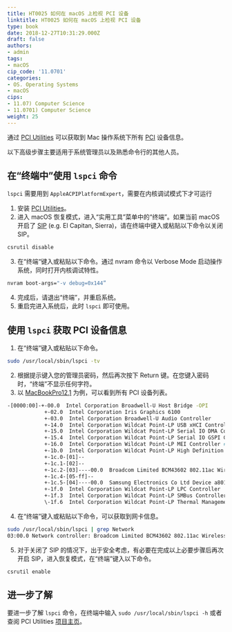 ```yaml
---
title: HT0025 如何在 macOS 上检视 PCI 设备
linktitle: HT0025 如何在 macOS 上检视 PCI 设备
type: book
date: 2018-12-27T10:31:29.000Z
draft: false
authors:
- admin
tags:
- macOS
cip_code: '11.0701'
categories:
- OS. Operating Systems
- macOS
cips:
- 11.07) Computer Science
- 11.0701) Computer Science
weight: 25
---
```


通过 [PCI Utilities](mj.ucw.cz/sw/pciutils/) 可以获取到 Mac 操作系统下所有 [PCI](https://en.wikipedia.org/wiki/Conventional_PCI) 设备信息。

以下高级步骤主要适用于系统管理员以及熟悉命令行的其他人员。

## 在“终端中”使用 `lspci` 命令

`lspci` 需要用到 `AppleACPIPlatformExpert`，需要在内核调试模式下才可运行

1. 安装 [PCI Utilities](https://github.com/pciutils/pciutils)。
2. 进入 macOS 恢复模式，进入“实用工具”菜单中的“终端”。如果当前 macOS 开启了 [SIP](https://en.wikipedia.org/wiki/System_Integrity_Protection) (e.g. El Capitan, Sierra)，请在终端中键入或粘贴以下命令以关闭 SIP。

```bash
csrutil disable
```

3. 在“终端“键入或粘贴以下命令。通过 nvram  命令以 Verbose Mode 启动操作系统，同时打开内核调试特性。

```bash
nvram boot-args="-v debug=0x144”
```

4. 完成后，请退出“终端”，并重启系统。
5. 重启完进入系统后，此时 `lspci` 即可使用。

## 使用 `lspci` 获取 PCI 设备信息

1. 在“终端”键入或粘贴以下命令。

```bash
sudo /usr/local/sbin/lspci -tv
```

2. 根据提示键入您的管理员密码，然后再次按下 Return 键。在您键入密码时，“终端”不显示任何字符。
3. 以 [MacBookPro12,1](https://support.apple.com/en-us/HT201300) 为例，可以看到所有 PCI 设备列表。

```bash
-[0000:00]-+-00.0  Intel Corporation Broadwell-U Host Bridge -OPI
            +-02.0  Intel Corporation Iris Graphics 6100
            +-03.0  Intel Corporation Broadwell-U Audio Controller
            +-14.0  Intel Corporation Wildcat Point-LP USB xHCI Controller
            +-15.0  Intel Corporation Wildcat Point-LP Serial IO DMA Controller
            +-15.4  Intel Corporation Wildcat Point-LP Serial IO GSPI Controller #1
            +-16.0  Intel Corporation Wildcat Point-LP MEI Controller #1
            +-1b.0  Intel Corporation Wildcat Point-LP High Definition Audio Controller
            +-1c.0-[01]--
            +-1c.1-[02]--
            +-1c.2-[03]----00.0  Broadcom Limited BCM43602 802.11ac Wireless LAN SoC
            +-1c.4-[05-ff]--
            +-1c.5-[04]----00.0  Samsung Electronics Co Ltd Device a801
            +-1f.0  Intel Corporation Wildcat Point-LP LPC Controller
            +-1f.3  Intel Corporation Wildcat Point-LP SMBus Controller
            \-1f.6  Intel Corporation Wildcat Point-LP Thermal Management Controller
```

4. 在“终端”键入或粘贴以下命令，可以获取到网卡信息。

```bash
sudo /usr/local/sbin/lspci | grep Network
03:00.0 Network controller: Broadcom Limited BCM43602 802.11ac Wireless LAN SoC (rev 01)
```

5. 对于关闭了 SIP 的情况下，出于安全考虑，有必要在完成以上必要步骤后再次开启 SIP，进入恢复模式，在“终端”键入以下命令。

```bash
csrutil enable
```

## 进一步了解

要进一步了解 `lspci` 命令，在终端中输入 `sudo /usr/local/sbin/lspci -h` 或者查阅 PCI Utilities [项目主页](mj.ucw.cz/sw/pciutils/)。